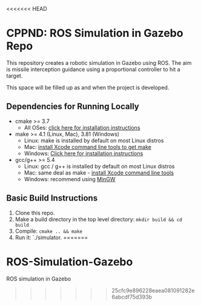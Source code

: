 <<<<<<< HEAD
# CPPND: ROS Simulation in Gazebo Repo 

This repository creates a robotic simulation in Gazebo using ROS. The aim is missile interception guidance using a proportional controller to hit a target. 

This space will be filled up as and when the project is developed. 


## Dependencies for Running Locally
* cmake >= 3.7
  * All OSes: [click here for installation instructions](https://cmake.org/install/)
* make >= 4.1 (Linux, Mac), 3.81 (Windows)
  * Linux: make is installed by default on most Linux distros
  * Mac: [install Xcode command line tools to get make](https://developer.apple.com/xcode/features/)
  * Windows: [Click here for installation instructions](http://gnuwin32.sourceforge.net/packages/make.htm)
* gcc/g++ >= 5.4
  * Linux: gcc / g++ is installed by default on most Linux distros
  * Mac: same deal as make - [install Xcode command line tools](https://developer.apple.com/xcode/features/)
  * Windows: recommend using [MinGW](http://www.mingw.org/)

## Basic Build Instructions

1. Clone this repo.
2. Make a build directory in the top level directory: `mkdir build && cd build`
3. Compile: `cmake .. && make`
4. Run it: `./simulator.
=======
# ROS-Simulation-Gazebo
ROS simulation in Gazebo
>>>>>>> 25cfc9e896228eaea081091282e6abcdf75d393b
